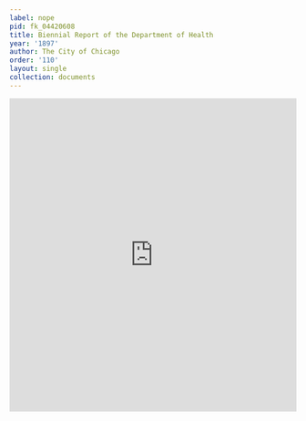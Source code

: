```yaml
---
label: nope
pid: fk_04420608
title: Biennial Report of the Department of Health
year: '1897'
author: The City of Chicago
order: '110'
layout: single
collection: documents
---
```

<iframe src="https://northwestern.app.box.com/embed/s/w2xalqd1i53ivb3xl5v17wpjm18gsrb0?sortColumn=date&view=list" width="100%" height="550" frameborder="0" allowfullscreen webkitallowfullscreen msallowfullscreen></iframe>
